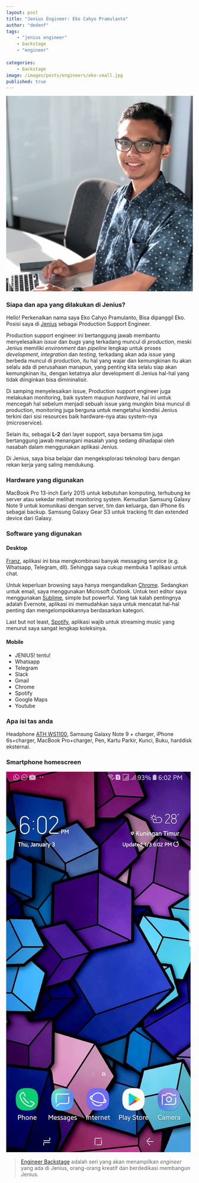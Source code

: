 ```yaml
---
layout: post
title: "Jenius Engineer: Eko Cahyo Pramulanto"
author: "dedenf"
tags:
    - "jenius engineer"
    - backstage
    - "engineer"

categories: 
    - backstage
image: /images/posts/engineers/eko-small.jpg
published: true
---
```


[![Eko Cahyo Pramulanto](/images/posts/engineers/eko-small.jpg)](/images/posts/engineers/eko-large.jpg)
### Siapa dan apa yang dilakukan di Jenius?
Hello! Perkenalkan nama saya Eko Cahyo Pramulanto, Bisa dipanggil Eko. Posisi saya di [Jenius](https://www.jenius.com/) sebagai Production Support Engineer. 

Production support engineer ini bertanggung jawab membantu menyelesaikan *issue* dan *bugs* yang terkadang muncul di *production*, meski Jenius memiliki *environment* dan *pipeline* lengkap untuk proses *development*, *integration* dan *testing*, terkadang akan ada *issue* yang berbeda muncul di production, itu hal yang wajar dan kemungkinan itu akan selalu ada di perusahaan manapun, yang penting kita selalu siap akan kemungkinan itu, dengan ketatnya alur development di Jenius hal-hal yang tidak diinginkan bisa dimininalisir.

<!-- more -->

Di samping menyelesaikan issue, Production support engineer juga melakukan monitoring, baik system maupun *hardware*, hal ini untuk mencegah hal sebelum menjadi sebuah issue yang mungkin bisa muncul di production, monitoring juga berguna untuk mengetahui kondisi Jenius terkini dari sisi resources baik hardware-nya atau system-nya (microservice).

Selain itu, sebagai **L-2** dari layer support, saya bersama tim juga bertanggung jawab menangani masalah yang sedang dihadapai oleh nasabah dalam menggunakan aplikasi Jenius.

Di Jenius, saya bisa belajar dan mengeksplorasi teknologi baru dengan rekan kerja yang saling mendukung. 



### Hardware yang digunakan
MacBook Pro 13-inch Early 2015 untuk kebutuhan komputing, terhubung ke server atau sekedar melihat monitoring system. Kemudian Samsung Galaxy Note 9 untuk komunikasi dengan server, tim dan keluarga, dan iPhone 6s sebagai backup. 
Samsung Galaxy Gear S3 untuk tracking fit dan extended device dari Galaxy.

### Software yang digunakan
#### Desktop
[Franz](https://meetfranz.com/), aplikasi ini bisa mengkombinasi banyak messaging service (e.g. Whatsapp, Telegram, dll). Sehingga saya cukup membuka 1 aplikasi untuk chat.

Untuk keperluan browsing saya hanya mengandalkan [Chrome](https://www.google.com/chrome/). Sedangkan untuk email, saya menggunakan Microsoft Outlook.
Untuk text editor saya menggunakan [Sublime](https://www.sublimetext.com/), simple but powerful. Yang tak kalah pentingnya adalah Evernote, aplikasi ini memudahkan saya untuk mencatat hal-hal penting dan mengelompokkannya berdasarkan kategori. 

Last but not least, [Spotify](https://spotify.com/), aplikasi wajib untuk streaming music yang menurut saya sangat lengkap koleksinya.

#### Mobile
* JENIUS! tentu!
* Whatsapp
* Telegram
* Slack
* Gmail
* Chrome
* Spotify
* Google Maps
* Youtube

### Apa isi tas anda
Headphone [ATH WS1100](https://www.audio-technica.com/cms/headphones/c452c6214bf2b89e/index.html), Samsung Galaxy Note 9 + charger, iPhone 6s+charger, MacBook Pro+charger, Pen, Kartu Parkir, Kunci, Buku, harddisk eksternal.

### Smartphone homescreen
[![Eko Cahyo Pramulanto Homescreen](/images/posts/engineers/eko-hs-small.jpg)](/images/posts/engineers/eko-hs-large.jpg)


>[Engineer Backstage](/categories/engineer/) adalah seri yang akan menampilkan _engineer_  yang ada di Jenius, orang-orang kreatif dan berdedikasi membangun Jenius.

